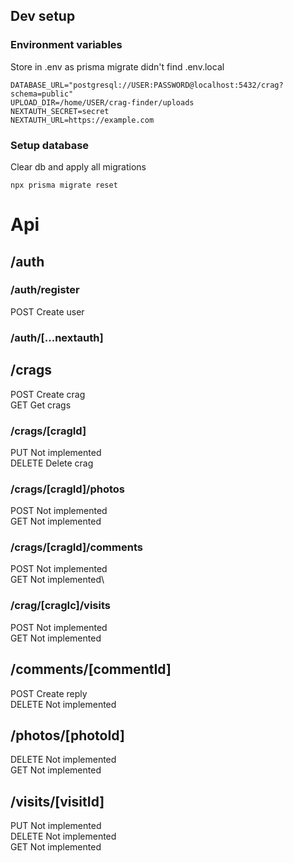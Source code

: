 ## Dev setup

### Environment variables

Store in .env as prisma migrate didn't find .env.local

```
DATABASE_URL="postgresql://USER:PASSWORD@localhost:5432/crag?schema=public"
UPLOAD_DIR=/home/USER/crag-finder/uploads
NEXTAUTH_SECRET=secret
NEXTAUTH_URL=https://example.com
```

### Setup database

Clear db and apply all migrations

```
npx prisma migrate reset
```

# Api

## /auth

### /auth/register

POST
Create user

### /auth/[...nextauth]

## /crags

POST
Create crag\
GET
Get crags

### /crags/[cragId]

PUT
Not implemented\
DELETE
Delete crag

### /crags/[cragId]/photos

POST
Not implemented\
GET
Not implemented

### /crags/[cragId]/comments

POST
Not implemented\
GET
Not implemented\

### /crag/[cragIc]/visits

POST
Not implemented\
GET
Not implemented

## /comments/[commentId]

POST
Create reply\
DELETE
Not implemented

## /photos/[photoId]

DELETE
Not implemented\
GET
Not implemented

## /visits/[visitId]

PUT
Not implemented\
DELETE
Not implemented\
GET
Not implemented
